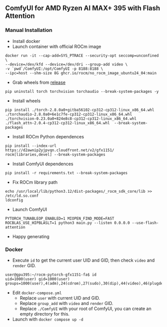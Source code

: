 ComfyUI for AMD Ryzen AI MAX+ 395 with Flash Attention
---

### Manual Installation
* Install docker
* Launch container with official ROCm image
```
docker run -it --cap-add=SYS_PTRACE --security-opt seccomp=unconfined \
--device=/dev/kfd --device=/dev/dri --group-add video \
-v `pwd`/ComfyUI:/opt/ComfyUI -p 8188:8188 \
--ipc=host --shm-size 8G ghcr.io/rocm/no_rocm_image_ubuntu24_04:main
```
* Grab wheels from [release](https://github.com/pccr10001/rocm-pytorch-gfx1151/releases)
```
pip uninstall torch torchvision torchaudio --break-system-packages -y
```
* Install wheels
```
pip install ./torch-2.8.0a0+gitba56102-cp312-cp312-linux_x86_64.whl ./torchaudio-2.8.0a0+6e1c7fe-cp312-cp312-linux_x86_64.whl ./torchvision-0.23.0a0+824e8c8-cp312-cp312-linux_x86_64.whl  ./flash_attn-2.0.4-cp312-cp312-linux_x86_64.whl  --break-system-packages
```
* Install ROCm Python dependences
```
pip install --index-url https://d2awnip2yjpvqn.cloudfront.net/v2/gfx1151/ rocm[libraries,devel] --break-system-packages
```
* Install ComfyUI dependences
```
pip install -r requirements.txt --break-system-packages
```
* Fix ROCm library path
```
echo /usr/local/lib/python3.12/dist-packages/_rocm_sdk_core/lib >> /etc/ld.so.conf
ldconfig
```
* Launch ComfyUI
```
PYTORCH_TUNABLEOP_ENABLED=1 MIOPEN_FIND_MODE=FAST ROCBLAS_USE_HIPBLASLT=1 python3 main.py --listen 0.0.0.0 --use-flash-attention
```
* Happy generating

### Docker
* Execute `id` to get the current user UID and GID, then check `video` and `render` GID.
```
user@gpu395:~/rocm-pytorch-gfx1151-fa$ id
uid=1000(user) gid=1000(user) groups=1000(user),4(adm),24(cdrom),27(sudo),30(dip),44(video),46(plugdev),101(lxd),988(docker),993(render)
```
* Edit `docker-compose.yml`
  * Replace `user` with current UID and GID.
  * Replace `group_add` with `video` and `render` GID.
  * Replace `./ComfyUI` with your root of ComfyUI, you can create an empty directory for this.
* Launch with `docker compose up -d`
